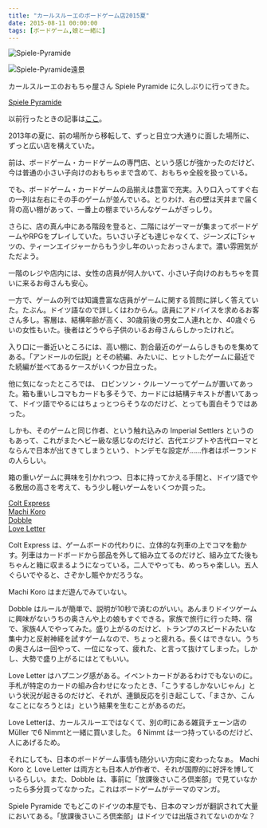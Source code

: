 ```yaml
---
title: "カールスルーエのボードゲーム店2015夏"
date: 2015-08-11 00:00:00
tags: [ボードゲーム,娘と一緒に]
---
```


![Spiele-Pyramide](https://res.cloudinary.com/di7y4t4ad/image/upload/article/11/img1-thumb.jpg)

![Spiele-Pyramide遠景](https://res.cloudinary.com/di7y4t4ad/image/upload/article/11/img2-thumb.jpg)

  


カールスルーエのおもちゃ屋さん Spiele Pyramide に久しぶりに行ってきた。 

  


[Spiele Pyramide](http://www.spiele-pyrami.de/)

  


以前行ったときの記事は[ここ](/2011/07/19/karlsruhe-noboodogeemumise.html)。 

  


2013年の夏に、前の場所から移転して、ずっと目立つ大通りに面した場所に、ずっと広い店を構えていた。 

  


前は、ボードゲーム・カードゲームの専門店、という感じが強かったのだけど、今は普通の小さい子向けのおもちゃまで含めて、おもちゃ全般を扱っている。 

  


でも、ボードゲーム・カードゲームの品揃えは豊富で充実。入り口入ってすぐ右の一列は左右にその手のゲームが並んでいる。とりわけ、右の壁は天井まで届く背の高い棚があって、一番上の棚までいろんなゲームがぎっしり。 

  


さらに、店の真ん中にある階段を登ると、二階にはゲーマーが集まってボードゲームやRPGをプレイしていた。ちいさい子ども達じゃなくて、ジーンズにTシャツの、ティーンエイジャーからもう少し年のいったおっさんまで。濃い雰囲気がただよう。 

  


一階のレジや店内には、女性の店員が何人かいて、小さい子向けのおもちゃを買いに来るお母さんも安心。 

  


一方で、ゲームの列では知識豊富な店員がゲームに関する質問に詳しく答えていた。たぶん。ドイツ語なので詳しくはわからん。店員にアドバイスを求めるお客さん多し。客層は、結構年齢が高く、30歳前後の男女二人連れとか、40歳ぐらいの女性もいた。後者はどうやら子供のいるお母さんらしかったけれど。 

  


入り口に一番近いところには、高い棚に、割合最近のゲームらしきものを集めてある。「アンドールの伝説」とその続編、みたいに、ヒットしたゲームに最近でた続編が並べてあるケースがいくつか目立った。 

  


他に気になったところでは、 ロビンソン・クルーソーってゲームが置いてあった。箱も重いしコマもカードも多そうで、カードには結構テキストが書いてあって、ドイツ語でやるにはちょっとつらそうなのだけど、とっても面白そうではあった。 

  


しかも、そのゲームと同じ作者、という触れ込みの Imperial Settlers というのもあって、これがまたヘビー級な感じなのだけど、古代エジプトや古代ローマとならんで日本が出てきてしまうという、トンデモな設定が……作者はポーランドの人らしい。 

  


箱の重いゲームに興味を引かれつつ、日本に持ってかえる手間と、ドイツ語でやる敷居の高さを考えて、もう少し軽いゲームをいくつか買った。 

  


[Colt Express](http://www.asmodee.de/ressources/jeux_versions/colt-express_2.php)  
[Machi Koro](http://www.kosmos.de/produktdetail-1-1/machi_koro-7919/)  
[Dobble](http://de.asmodee.com/ressources/jeux_versions/dobble_4.php)  
[Love Letter](http://www.pegasus.de/detailansicht/18210g-love-letter-deutsche-ausgabe/)

  


Colt Express は、ゲームボードの代わりに、立体的な列車の上でコマを動かす。列車はカードボードから部品を外して組み立てるのだけど、組み立てた後もちゃんと箱に収まるようになっている。二人でやっても、めっちゃ楽しい。五人ぐらいでやると、さぞかし賑やかだろうな。 

  


Machi Koro はまだ遊んでみていない。 

  


Dobble はルールが簡単で、説明が10秒で済むのがいい。あんまりドイツゲームに興味がないうちの奥さんや上の娘もすぐできる。家族で旅行に行った時、宿で、家族4人でやってみた。盛り上がるのだけど、トランプのスピードみたいな集中力と反射神経を試すゲームなので、ちょっと疲れる。長くはできない。うちの奥さんは一回やって、一位になって、疲れた、と言って抜けてしまった。しかし、大勢で盛り上がるにはとてもいい。 

  


Love Letter はハプニング感がある。イベントカードがあるわけでもないのに。手札が特定のカードの組み合わせになったとき、「こうするしかないじゃん」という状況が起きるのだけど、それが、連鎖反応を引き起こして、「まさか、こんなことになろうとは」という結果を生むことがあるのだ。 

  


Love Letterは、カールスルーエではなくて、別の町にある雑貨チェーン店の Müller で6 Nimmtと一緒に買いました。 6 Nimmt は一つ持っているのだけど、人にあげるため。 

  


それにしても、日本のボードゲーム事情も随分いい方向に変わったなぁ。 Machi Koro と Love Letter は両方とも日本人が作者で、それが国際的に好評を博しているらしい。また、Dobble は、事前に「放課後さいころ倶楽部」で見ていなかったら多分買ってなかった。これはボードゲームがテーマのマンガ。 

  


Spiele Pyramide でもどこのドイツの本屋でも、日本のマンガが翻訳されて大量においてある。「放課後さいころ倶楽部」はドイツでは出版されてないのかな？
